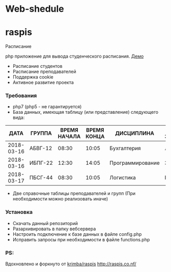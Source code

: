 # Web-shedule
# raspis
Расписание

php приложение для вывода студенческого расписания. [Демо](http://иату.рф/testraspisanie/)

  - Расписание студентов
  - Расписание преподавателей
  - Поддержка cookie
  - Активное развитие проекта

### Требования

  - php7 (php5 - не гарантируется)
  - База данных, имеющая таблицу (или представление) следующего вида:

| ДАТА | ГРУППА | ВРЕМЯ НАЧАЛА | ВРЕМЯ КОНЦА | ДИСЦИПЛИНА | ТИП ЗАНЯТИЯ | ПРЕПОДАВАТЕЛЬ | АУДИТОРИЯ |
| ------ | ------ | ------ | ------ | ------ | ------ | ------ | ------ |
| 2018-03-16 | АБВГ-12 | 08:30 | 10:05 | Бухгалтерия | Лекция | Иванов И.И. | 310 |
| 2018-03-16 | ИБПГ-22 | 12:30 | 14:05 | Программирование | Зачет | Пупкин В.И. | 404 |
| 2018-03-17 | ПБСГ-44 | 08:30 | 10:05 | Логистика | Практика | Петров П.П. | 317 |
  - Две справочные таблицы преподавателей и групп (При необходимости можно реализовать иначе) 

### Установка
  - Скачать данный репозиторий 
  - Разархивировать в папку вебсервера
  - Настроить подключение к базе данных в файле config.php
  - Исправить запросы при необходимости в файле functions.php

### PS:
Вдохновлено и форкнуто от [krimba/raspis](https://github.com/krimba/raspis)
http://raspis.co.nf/